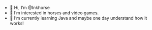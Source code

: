 - 👋 Hi, I’m @Inkhorse
- 👀 I’m interested in horses and video games.
- 🌱 I’m currently learning Java and maybe one day understand how it works!
<!---
Inkhorse/Inkhorse is a ✨ special ✨ repository because its `README.md` (this file) appears on your GitHub profile.
You can click the Preview link to take a look at your changes.
--->
